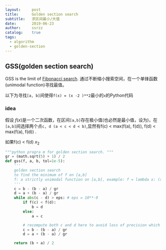 ```yaml
---
layout:     post
title:      Golden section search
subtitle:   求区间最小/大值
date:       2019-06-23
author:     ssrzz
catalog: 	true
tags:
  - algorithm
  - golden-section
---
```


<script type="text/javascript" src="http://cdn.mathjax.org/mathjax/latest/MathJax.js?config=default"></script>

## GSS(golden section search)

GSS is the limit of [Fibonacci search](https://en.wikipedia.org/wiki/Golden-section_search). 通过不断缩小搜索空间，在一个单锋函数(unimodal function)寻找最值。

以下为寻找`[a, b]`间使得`f(x) = (x -2 )**2`最小的`x`的Python代码

### idea

假设 $f(x)$是一个二次函数，在区间`[a,b]`存在极小值(也必然是最小值，设为)，在`[a,b]`间选择两个点`c, d (a < c < d < b)`,显然有f(c) < max(f(a), f(d)), f(d) < max(f(a), f(d)) .

如果f(c) < f(d)  $x_2$

```python
"""python progra m for golden section search. """
gr = (math.sqrt(5) + 1) / 2
def gss(f, a, b, tol=1e-5):
    '''
    golden section search
    to find the minimum of f on [a,b]
    f: a strictly unimodal function on [a,b], example: f = lambda x: (x-2)**2
    '''
    c = b - (b - a) / gr
    d = a + (b - a) / gr 
    while abs(c - d) > eps: # eps = 10**-9
        if f(c) < f(d):
            b = d
        else:
            a = c

        # recompute both c and d here to avoid loss of precision which may lead to incorrect results or infinite loop
        c = b - (b - a) / gr
        d = a + (b - a) / gr

    return (b + a) / 2
```

